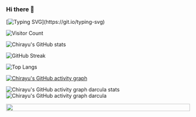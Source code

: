 ### Hi there 👋

<!--
**chirayu-sanghvi/chirayu-sanghvi** is a ✨ _special_ ✨ repository because its `README.md` (this file) appears on your GitHub profile.

Here are some ideas to get you started:

- 🔭 I’m currently working on ...
- 🌱 I’m currently learning ...
- 👯 I’m looking to collaborate on ...
- 🤔 I’m looking for help with ...
- 💬 Ask me about ...
- 📫 How to reach me: ...
- 😄 Pronouns: ...
- ⚡ Fun fact: ...
-->




<!-- Dynamic Typing SVG for welcome message -->
[![Typing SVG](https://readme-typing-svg.herokuapp.com?font=Courier+new&size=30&duration=5000&color=%23F7F7F7&background=%23000000&center=true&vCenter=true&width=800&height=100&lines=Welcome+to+my+profile%2C+I'm+Chirayu!)](https://git.io/typing-svg)

<!-- Visitor Count -->
![Visitor Count](https://komarev.com/ghpvc/?username=chirayu-sanghvi&label=Profile%20views&color=000000&style=flat)

<!-- Detailed GitHub Stats Card -->
![Chirayu's GitHub stats](http://github-profile-summary-cards.vercel.app/api/cards/profile-details?username=chirayu-sanghvi&theme=darcula)

<!-- GitHub Streak Stats -->
![GitHub Streak](https://github-readme-streak-stats.herokuapp.com/?user=chirayu-sanghvi&theme=dark)

<!-- Most Used Languages Card -->
![Top Langs](https://github-readme-stats.vercel.app/api/top-langs/?username=chirayu-sanghvi&theme=dark&layout=compact)

<!-- GitHub Activity Graph --> 
[![Chirayu's GitHub activity graph](https://github-readme-activity-graph.vercel.app/graph?username=chirayu-sanghvi&theme=react-dark&hide_border=true)](https://github.com/chirayu-sanghvi/github-readme-activity-graph) 

![Chirayu's GitHub activity graph darcula stats](http://github-profile-summary-cards.vercel.app/api/cards/stats?username=chirayu-sanghvi&theme=darcula)
![Chirayu's GitHub activity graph darcula](http://github-profile-summary-cards.vercel.app/api/cards/productive-time?username=chirayu-sanghvi&theme=darcula&utcOffset=8)

<!-- Footer Image or Animation -->
<img src="https://i.imgur.com/dBaSKWF.gif" height="20" width="100%">

<!-- Holopin Badges (if you have any) -->
<!-- [![My Holopin Badges](https://holopin.me/chirayu-sanghvi)](https://holopin.io/@chirayu-sanghvi) -->

<!-- Personal Touch - Add any additional information or sections that represent you. -->
